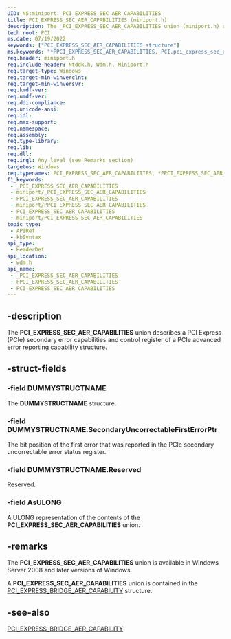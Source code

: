 ```yaml
---
UID: NS:miniport._PCI_EXPRESS_SEC_AER_CAPABILITIES
title: PCI_EXPRESS_SEC_AER_CAPABILITIES (miniport.h)
description: The _PCI_EXPRESS_SEC_AER_CAPABILITIES union (miniport.h) describes a PCI Express (PCIe) secondary error capabilities and control register.
tech.root: PCI
ms.date: 07/19/2022
keywords: ["PCI_EXPRESS_SEC_AER_CAPABILITIES structure"]
ms.keywords: "*PPCI_EXPRESS_SEC_AER_CAPABILITIES, PCI.pci_express_sec_aer_capabilities, PCI_EXPRESS_SEC_AER_CAPABILITIES, PCI_EXPRESS_SEC_AER_CAPABILITIES union [Buses], PPCI_EXPRESS_SEC_AER_CAPABILITIES, PPCI_EXPRESS_SEC_AER_CAPABILITIES union pointer [Buses], _PCI_EXPRESS_SEC_AER_CAPABILITIES, pci_struct_22bcb7f0-e690-414b-ba51-37c8783a6fad.xml, wdm/PCI_EXPRESS_SEC_AER_CAPABILITIES, wdm/PPCI_EXPRESS_SEC_AER_CAPABILITIES"
req.header: miniport.h
req.include-header: Ntddk.h, Wdm.h, Miniport.h
req.target-type: Windows
req.target-min-winverclnt: 
req.target-min-winversvr: 
req.kmdf-ver: 
req.umdf-ver: 
req.ddi-compliance: 
req.unicode-ansi: 
req.idl: 
req.max-support: 
req.namespace: 
req.assembly: 
req.type-library: 
req.lib: 
req.dll: 
req.irql: Any level (see Remarks section)
targetos: Windows
req.typenames: PCI_EXPRESS_SEC_AER_CAPABILITIES, *PPCI_EXPRESS_SEC_AER_CAPABILITIES
f1_keywords:
 - _PCI_EXPRESS_SEC_AER_CAPABILITIES
 - miniport/_PCI_EXPRESS_SEC_AER_CAPABILITIES
 - PPCI_EXPRESS_SEC_AER_CAPABILITIES
 - miniport/PPCI_EXPRESS_SEC_AER_CAPABILITIES
 - PCI_EXPRESS_SEC_AER_CAPABILITIES
 - miniport/PCI_EXPRESS_SEC_AER_CAPABILITIES
topic_type:
 - APIRef
 - kbSyntax
api_type:
 - HeaderDef
api_location:
 - wdm.h
api_name:
 - _PCI_EXPRESS_SEC_AER_CAPABILITIES
 - PPCI_EXPRESS_SEC_AER_CAPABILITIES
 - PCI_EXPRESS_SEC_AER_CAPABILITIES
---
```


## -description

The **PCI_EXPRESS_SEC_AER_CAPABILITIES** union describes a PCI Express (PCIe) secondary error capabilities and control register of a PCIe advanced error reporting capability structure.

## -struct-fields

### -field DUMMYSTRUCTNAME

The **DUMMYSTRUCTNAME** structure.

### -field DUMMYSTRUCTNAME.SecondaryUncorrectableFirstErrorPtr

The bit position of the first error that was reported in the PCIe secondary uncorrectable error status register.

### -field DUMMYSTRUCTNAME.Reserved

Reserved.

### -field AsULONG

A ULONG representation of the contents of the **PCI_EXPRESS_SEC_AER_CAPABILITIES** union.

## -remarks

The **PCI_EXPRESS_SEC_AER_CAPABILITIES** union is available in Windows Server 2008 and later versions of Windows.

A **PCI_EXPRESS_SEC_AER_CAPABILITIES** union is contained in the [PCI_EXPRESS_BRIDGE_AER_CAPABILITY](../wdm/ns-wdm-_pci_express_bridge_aer_capability.md) structure.

## -see-also

[PCI_EXPRESS_BRIDGE_AER_CAPABILITY](../wdm/ns-wdm-_pci_express_bridge_aer_capability.md)